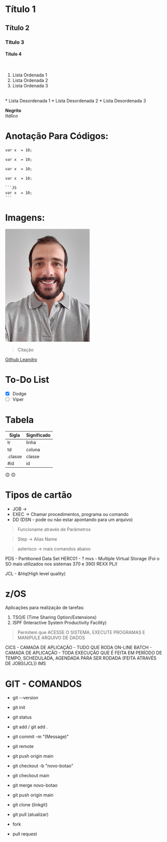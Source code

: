 # Título 1 
## Título 2 
### Título 3 
#### Título 4 
&nbsp; 
1. Lista Ordenada 1
2. Lista Ordenada 2 
3. Lista Ordenada 3 
<br/>
* Lista Desordenada 1 
* Lista Desordenada 2 
* Lista Desordenada 3 
<br/>

**Negrito**<br/>
*Itálico*
  
# Anotação Para Códigos: 
```
var x  = 10;
```

```JS
var x  = 10;
```

````
var x  = 10;
````

````JS
var x  = 10;
````

````JS 
```JS 
var x  = 10;
```
````
# Imagens: 

![imagem](perfil.jpg)
>Citação

[Github Leandro](https://github.com/SiegfriedGhost)

# To-Do List
- [X] Dodge 
- [ ] Viper 

# Tabela 
  Sigla | Significado 
--------|------------
  tr    | linha  
  td    | coluna   
.classe | classe 
 #id    | id 

😊 :blush:    

# Tipos de cartão 
* JOB ->
* EXEC -> Chamar procedimentos, programa ou comando
* DD (DSN - pode ou não estar apontando para um arquivo)
> Funcioname através de Parâmetros 

> Step -> Alias Name 

> asterisco -> mais comandos abaixo 

PDS - Partitioned Data Set 
HERC01 - ?
mvs - Multiple Virtual Storage (Foi o SO mais utilizados nos sistemas 370 e 390)
REXX
PL/I


JCL - &hlq(High level quality)

# z/OS 
Aplicações para realização de tarefas: 
1. TSO/E (Time Sharing Option/Extensions) 
2. ISPF (Interactive System Productivity Facility)
> Permitem que ACESSE O SISTEMA, EXECUTE PROGRAMAS E MANIPULE ARQUIVO DE DADOS 

CICS - CAMADA DE APLICAÇÃO - TUDO QUE RODA ON-LINE 
BATCH - CAMADA DE APLICAÇÃO - TODA EXECUÇÃO QUE É FEITA EM PERÍODO DE TEMPO, SCHEDULADA, AGENDADA PARA SER RODADA (FEITA ATRAVÉS DE JOBS(JCL))
IMS 

# GIT - COMANDOS 

* git --version
* git init 
* git status
* git add / git add . 
* git commit -m "(Message)" 
* git remote 	
* git push origin main


* git checkout -b "novo-botao"
* git checkout main 
* git merge novo-botao 
* git push origin main 
* git clone {linkgit} 
* git pull (atualizar) 
* fork
* pull request  